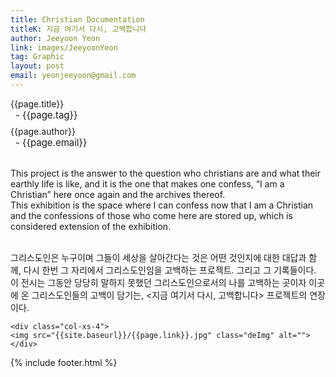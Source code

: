 ```yaml
---
title: Christian Documentation
titleK: 지금 여기서 다시, 고백합니다
author: Jeeyoon Yeon
link: images/JeeyoonYeon
tag: Graphic
layout: post
email: yeonjeeyoon@gmail.com
---	
```


<div class="container">

<div class="deDep">
{{page.title}}<br>
<p style="font-size:15px; margin:0px; padding:0px 0px 0px 8px; margin:0px 0px 8px 0px;">- {{page.tag}}</p>
{{page.author}}<br>
<p style="font-size:15px; margin:0px; padding:0px 0px 0px 8px;">- {{page.email}}</p>
</div>

<br>

<div class="det lato">

<!--영문-->

This project is the answer to the question who christians are and what their earthly life is like, and it is the one that makes one confess, “I am a Christian” here once again and the archives thereof. 
<br>
This exhibition is the space where I can confess now that I am a Christian and the confessions of those who come here are stored up, which is considered extension of the exhibition.

<!--영문-->

</div>


<div class="noto">
<!--국문-->

<br>
그리스도인은 누구이며 그들이 세상을 살아간다는 것은 어떤 것인지에 대한 대답과 함께, 다시 한번 그 자리에서 그리스도인임을 고백하는 프로젝트. 그리고 그 기록들이다. 
<br>
이 전시는 그동안 당당히 말하지 못했던 그리스도인으로서의 나를 고백하는 곳이자 이곳에 온 그리스도인들의 고백이 담기는, <지금 여기서 다시, 고백합니다> 프로젝트의 연장이다.

<!--국문-->

</div>

<div class="row noto">
	
	<div class="col-xs-4">
	<img src="{{site.baseurl}}/{{page.link}}.jpg" class="deImg" alt=""></div>
	
</div>

	

</div> 

{% include footer.html %}